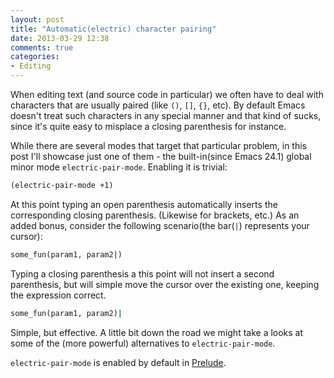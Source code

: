 ```yaml
---
layout: post
title: "Automatic(electric) character pairing"
date: 2013-03-29 12:38
comments: true
categories:
- Editing
---
```


When editing text (and source code in particular) we often have to
deal with characters that are usually paired (like `()`, `[]`, `{}`,
etc). By default Emacs doesn't treat such characters in any special
manner and that kind of sucks, since it's quite easy to misplace a
closing parenthesis for instance.

While there are several modes that target that particular problem, in
this post I'll showcase just one of them - the built-in(since
Emacs 24.1) global minor mode `electric-pair-mode`. Enabling it is trivial:

``` cl
(electric-pair-mode +1)
```

At this point typing an open parenthesis automatically inserts the
corresponding closing parenthesis. (Likewise for brackets, etc.)  As
an added bonus, consider the following scenario(the bar(`|`)
represents your cursor):

``` ruby
some_fun(param1, param2|)
```

Typing a closing parenthesis a this point will not insert a second
parenthesis, but will simple move the cursor over the existing one,
keeping the expression correct.

``` ruby
some_fun(param1, param2)|
```

Simple, but effective. A little bit down the road we might take a
looks at some of the (more powerful) alternatives to
`electric-pair-mode`.

`electric-pair-mode` is enabled by default in
[Prelude](https://github.com/bbatsov/prelude).
